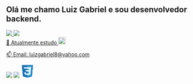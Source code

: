 ## Olá me chamo Luiz Gabriel e sou desenvolvedor backend.
<div align="left" margin-bottom=15px>
  <a href="https://github.com/luiz-gabriel">
  <img height="180em" src="https://github-readme-stats.vercel.app/api?username=luiz-gabriel&show_icons=true&theme=dracula&include_all_commits=true&count_private=true"/>
  <img height="180em" src="https://github-readme-stats.vercel.app/api/top-langs/?username=luiz-gabriel&layout=compact&langs_count=7&theme=dracula"/>
</div>
  
<div align="left" margin-top=40px>
  🌱 Atualmente estudo <img src="https://cdn.iconscout.com/icon/free/png-256/javascript-2752148-2284965.png" height=20px width=20px>
  
  📫 Email: luizgabriel8@yahoo.com
</div>

  <div align="left" margin-top=30px>
    <img src="https://cdn4.iconfinder.com/data/icons/logos-and-brands/512/32_Php_File_Type_Script_logo_logos-128.png" heigth=35px width=35px> 
    <img src="https://cdn.icon-icons.com/icons2/2107/PNG/512/file_type_html_icon_130541.png" heigth=35px width=35px>
    <img src="https://raw.githubusercontent.com/devicons/devicon/master/icons/css3/css3-original.svg" heigth=35px width=35px>
    
  </div>
  
<!--
**luiz-gabriel/luiz-gabriel** is a ✨ _special_ ✨ repository because its `README.md` (this file) appears on your GitHub profile.

Here are some ideas to get you started:

- 🔭 I’m currently working on ...
- 🌱 I’m currently learning ...
- 👯 I’m looking to collaborate on ...
- 🤔 I’m looking for help with ...
- 💬 Ask me about ...
- 📫 How to reach me: ...
- 😄 Pronouns: ...
- ⚡ Fun fact: ...
-->
